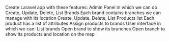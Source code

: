 Create Laravel app with these features:
Admin Panel in which we can do
Create, Update, Delete, List Brands
Each brand contains branches we can manage with its location
Create, Update, Delete, List Products list
Each product has a list of attributes
Assign products to brands
User interface in which we can:
List brands
Open brand to show its branches
Open branch to show its products and location on the map
